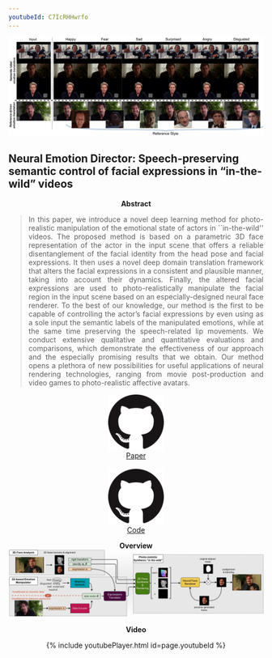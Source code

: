 ```yaml
---
youtubeId: C7IcRHHwrfo
---
```


<img src="imgs/teaser.png" alt="teaser" width="1000"/>


## Neural Emotion Director: Speech-preserving semantic control of facial expressions in “in-the-wild” videos

**<center>Abstract</center>**

<blockquote>
<p style='text-align: justify;'>
In this paper, we introduce a novel deep learning method for photo-realistic manipulation of the emotional state of actors in ``in-the-wild'' videos. The proposed method is based on a parametric 3D face representation of the actor in the input scene that offers a reliable disentanglement of the facial identity from the head pose and facial expressions. It then uses a novel deep domain translation framework that alters the facial expressions in a consistent and plausible manner, taking into account their dynamics. Finally, the altered facial expressions are used to photo-realistically manipulate the facial region in the input scene based on an especially-designed neural face renderer. To the best of our knowledge, our method is the first to be capable of controlling the actor’s facial expressions by even using as a sole input the semantic labels of the manipulated emotions, while at the same time preserving the speech-related lip movements. We conduct extensive qualitative and quantitative evaluations and comparisons, which demonstrate the effectiveness of our approach and the especially promising results that we obtain. Our method opens a plethora of new possibilities for useful applications of neural rendering technologies, ranging from movie post-production and video games to photo-realistic affective avatars.
</p>
</blockquote>

<center>
<a href="github_link"><img style="height:110px;" src="imgs/GitHub-Mark-120px-plus.png" /></a>
<br>
<a href="github_link">Paper</a>
<br><br>
<a href="github_link"><img style="height:110px;" src="imgs/GitHub-Mark-120px-plus.png" /></a>
<br>
<a href="github_link">Code</a>
</center>


**<center>Overview</center>**
![imgs/pipeline.jpg](imgs/pipeline.jpg)

**<center>Video</center>**
<center>
{% include youtubePlayer.html id=page.youtubeId %}
</center>
